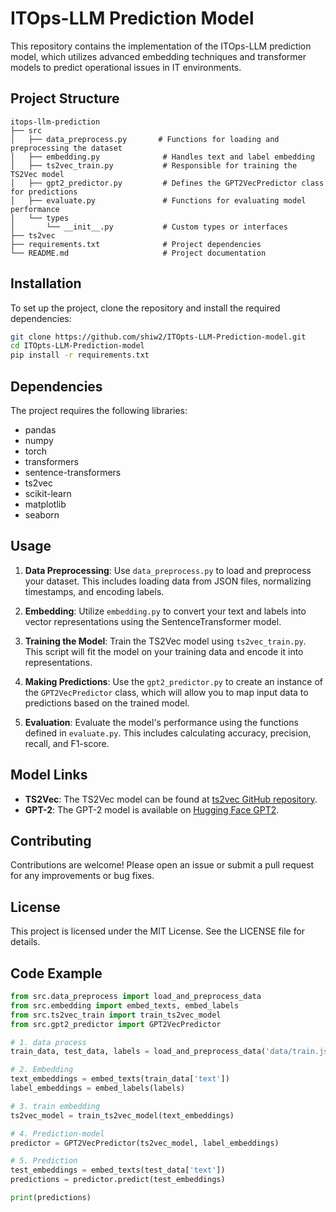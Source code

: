 # ITOps-LLM Prediction Model

This repository contains the implementation of the ITOps-LLM prediction model, which utilizes advanced embedding techniques and transformer models to predict operational issues in IT environments.

## Project Structure

```
itops-llm-prediction
├── src
│   ├── data_preprocess.py       # Functions for loading and preprocessing the dataset
│   ├── embedding.py              # Handles text and label embedding
│   ├── ts2vec_train.py           # Responsible for training the TS2Vec model
│   ├── gpt2_predictor.py         # Defines the GPT2VecPredictor class for predictions
│   ├── evaluate.py               # Functions for evaluating model performance
│   └── types
│       └── __init__.py           # Custom types or interfaces
├── ts2vec
├── requirements.txt              # Project dependencies
└── README.md                     # Project documentation
```

## Installation

To set up the project, clone the repository and install the required dependencies:

```bash
git clone https://github.com/shiw2/ITOpts-LLM-Prediction-model.git
cd ITOpts-LLM-Prediction-model
pip install -r requirements.txt
```

## Dependencies

The project requires the following libraries:

- pandas
- numpy
- torch
- transformers
- sentence-transformers
- ts2vec
- scikit-learn
- matplotlib
- seaborn

## Usage

1. **Data Preprocessing**: Use `data_preprocess.py` to load and preprocess your dataset. This includes loading data from JSON files, normalizing timestamps, and encoding labels.

2. **Embedding**: Utilize `embedding.py` to convert your text and labels into vector representations using the SentenceTransformer model.

3. **Training the Model**: Train the TS2Vec model using `ts2vec_train.py`. This script will fit the model on your training data and encode it into representations.

4. **Making Predictions**: Use the `gpt2_predictor.py` to create an instance of the `GPT2VecPredictor` class, which will allow you to map input data to predictions based on the trained model.

5. **Evaluation**: Evaluate the model's performance using the functions defined in `evaluate.py`. This includes calculating accuracy, precision, recall, and F1-score.

## Model Links

- **TS2Vec**: The TS2Vec model can be found at [ts2vec GitHub repository](https://github.com/zhihanyue/ts2vec).
- **GPT-2**: The GPT-2 model is available on [Hugging Face GPT2](https://github.com/huggingface/transformers/tree/main/src/transformers/models/gpt2).

## Contributing

Contributions are welcome! Please open an issue or submit a pull request for any improvements or bug fixes.

## License

This project is licensed under the MIT License. See the LICENSE file for details.

## Code Example

```Python
from src.data_preprocess import load_and_preprocess_data
from src.embedding import embed_texts, embed_labels
from src.ts2vec_train import train_ts2vec_model
from src.gpt2_predictor import GPT2VecPredictor

# 1. data process
train_data, test_data, labels = load_and_preprocess_data('data/train.json', 'data/test.json')

# 2. Embedding
text_embeddings = embed_texts(train_data['text'])
label_embeddings = embed_labels(labels)

# 3. train embedding
ts2vec_model = train_ts2vec_model(text_embeddings)

# 4. Prediction-model
predictor = GPT2VecPredictor(ts2vec_model, label_embeddings)

# 5. Prediction
test_embeddings = embed_texts(test_data['text'])
predictions = predictor.predict(test_embeddings)

print(predictions)
```
